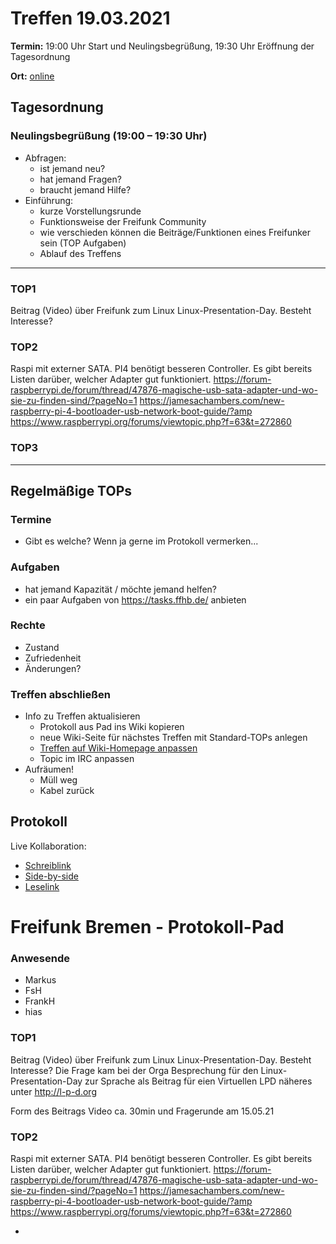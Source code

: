 # Treffen 19.03.2021

**Termin:** 19:00 Uhr Start und Neulingsbegrüßung, 19:30 Uhr Eröffnung der Tagesordnung

**Ort:** [online](https://bremen.freifunk.net/to/videokonf)

## Tagesordnung
### Neulingsbegrüßung (19:00 – 19:30 Uhr)

- Abfragen:
    - ist jemand neu?
    - hat jemand Fragen?
    - braucht jemand Hilfe?
- Einführung:
    - kurze Vorstellungsrunde
    - Funktionsweise der Freifunk Community
    - wie verschieden können die Beiträge/Funktionen eines Freifunker sein (TOP Aufgaben)
    - Ablauf des Treffens

---
### TOP1
Beitrag (Video) über Freifunk zum Linux Linux-Presentation-Day. Besteht Interesse?

### TOP2
Raspi mit externer SATA. PI4 benötigt besseren Controller. Es gibt bereits Listen darüber, welcher Adapter gut funktioniert.
https://forum-raspberrypi.de/forum/thread/47876-magische-usb-sata-adapter-und-wo-sie-zu-finden-sind/?pageNo=1
https://jamesachambers.com/new-raspberry-pi-4-bootloader-usb-network-boot-guide/?amp
https://www.raspberrypi.org/forums/viewtopic.php?f=63&t=272860

### TOP3


---
## Regelmäßige TOPs

### Termine

- Gibt es welche? Wenn ja gerne im Protokoll vermerken...

### Aufgaben

- hat jemand Kapazität / möchte jemand helfen?
- ein paar Aufgaben von https://tasks.ffhb.de/ anbieten

### Rechte

- Zustand
- Zufriedenheit
- Änderungen?

### Treffen abschließen

- Info zu Treffen aktualisieren
  - Protokoll aus Pad ins Wiki kopieren
  - neue Wiki-Seite für nächstes Treffen mit Standard-TOPs anlegen
  - [Treffen auf Wiki-Homepage anpassen](https://wiki.bremen.freifunk.net/Home)
  - Topic im IRC anpassen
- Aufräumen!
  - Müll weg
  - Kabel zurück

## Protokoll

Live Kollaboration:

* [Schreiblink](https://hackmd.io/AwDgnA7ATArKC0BGGBjAzPALAUzSeARgYgGzxQAmEFFwiKBEKAhkA===?edit)
* [Side-by-side](https://hackmd.io/AwDgnA7ATArKC0BGGBjAzPALAUzSeARgYgGzxQAmEFFwiKBEKAhkA===?both)
* [Leselink](https://hackmd.io/AwDgnA7ATArKC0BGGBjAzPALAUzSeARgYgGzxQAmEFFwiKBEKAhkA===?view)

# Freifunk Bremen - Protokoll-Pad

### Anwesende 
- Markus
- FsH
- FrankH
- hias



### TOP1
Beitrag (Video) über Freifunk zum Linux Linux-Presentation-Day. Besteht Interesse?
Die Frage kam bei der Orga Besprechung für den Linux-Presentation-Day zur Sprache als Beitrag für eien Virtuellen LPD näheres  unter http://l-p-d.org

Form des Beitrags Video ca. 30min und Fragerunde am 15.05.21 

### TOP2
Raspi mit externer SATA. PI4 benötigt besseren Controller. Es gibt bereits Listen darüber, welcher Adapter gut funktioniert. 
https://forum-raspberrypi.de/forum/thread/47876-magische-usb-sata-adapter-und-wo-sie-zu-finden-sind/?pageNo=1 https://jamesachambers.com/new-raspberry-pi-4-bootloader-usb-network-boot-guide/?amp https://www.raspberrypi.org/forums/viewtopic.php?f=63&t=272860

- 